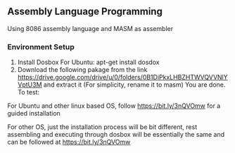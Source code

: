 ## Assembly Language Programming
Using 8086 assembly language and MASM as assembler

### Environment Setup
1. Install Dosbox
For Ubuntu: apt-get install dosdox
2. Download the following pakage from the link https://drive.google.com/drive/u/0/folders/0B1DiPkxLHBZHTWVQVVNlYVptU3M and extract it
(For simplicity, rename it to masm)
You are done. To test:

For Ubuntu and other linux based OS, follow https://bit.ly/3nQVOmw for a guided installation

For other OS, just the installation process will be bit different, rest assembling and executing through dosbox will be essentially the same and can be followed at https://bit.ly/3nQVOmw


